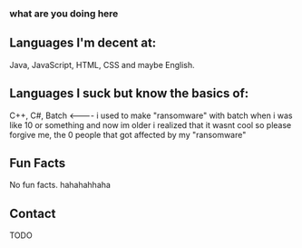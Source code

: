 ### what are you doing here

## Languages I'm decent at:

Java, JavaScript, HTML, CSS and maybe English.

## Languages I suck but know the basics of:

C++, C#, Batch <---- i used to make "ransomware" with batch when i was like 10 or something and now im older i realized that it wasnt cool so please forgive me, the 0 people that got affected by my "ransomware"

## Fun Facts

No fun facts. hahahahhaha

## Contact

TODO
